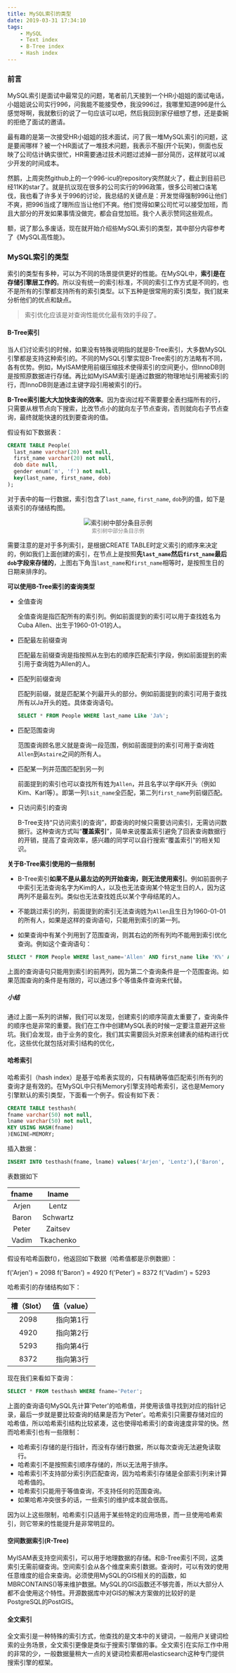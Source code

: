 ```yaml
---
title: MySQL索引的类型
date: 2019-03-31 17:34:10
tags:
    - MySQL
    - Text index
    - B-Tree index
    - Hash index
---
```


### 前言

MySQL索引是面试中最常见的问题，笔者前几天接到一个HR小姐姐的面试电话，小姐姐说公司实行996，问我能不能接受😳，我没996过，我哪里知道996是什么感觉呀啊，我就敷衍的说了一句应该可以吧，然后我回到家仔细想了想，还是委婉的拒绝了面试的邀请。

<!-- more -->

最有趣的是第一次接受HR小姐姐的技术面试，问了我一堆MySQL索引的问题，这是要闹哪样？被一个HR面试了一堆技术问题，我表示不服(开个玩笑)，侧面也反映了公司估计确实很忙，HR需要通过技术问题过滤掉一部分简历，这样就可以减少开发的时间成本。

然鹅，上周突然github上的一个996-icu的repository突然就火了，截止到目前已经11K的star了。就是抗议现在很多的公司实行的996政策，很多公司被口诛笔伐，我也看了许多关于996的讨论，我总结的关键点是：开发觉得强制996让他们不爽，把996当成了理所应当让他们不爽。他们觉得如果公司忙可以接受加班，而且大部分的开发如果事情没做完，都会自觉加班。我个人表示赞同这些观点。

额，说了那么多废话，现在就开始介绍些MySQL索引的类型，其中部分内容参考了《MySQL高性能》。

### MySQL索引的类型
索引的类型有多种，可以为不同的场景提供更好的性能。在MySQL中，**索引是在存储引擎层工作的**。所以没有统一的索引标准，不同的索引工作方式是不同的，也不是所有的引擎都支持所有的索引类型。以下五种是很常用的索引类型，我们就来分析他们的优点和缺点。

> 索引优化应该是对查询性能优化最有效的手段了。

#### B-Tree索引
  当人们讨论索引的时候，如果没有特殊说明指的就是B-Tree索引，大多数MySQL引擎都是支持这种索引的。不同的MySQL引擎实现B-Tree索引的方法略有不同，各有优势。例如，MyISAM使用前缀压缩技术使得索引的空间更小，但InnoDB则是按照原数据进行存储。再比如MyISAM索引是通过数据的物理地址引用被索引的行，而InnoDB则是通过主键字段引用被索引的行。

  **B-Tree索引能大大加快查询的效率**。因为查询过程不需要要全表扫描所有的行，只需要从根节点向下搜索，比改节点小的就向左子节点查询，否则就向右子节点查询，最终就能快速的找到要查询的值。

  假设有如下数据表：
```sql
CREATE TABLE People(
  last_name varchar(20) not null,
  first_name varchar(20) not null,
  dob date null,
  gender enum('m', 'f') not null,
  key(last_name, first_name, dob)
);
```
  对于表中的每一行数据，索引包含了`last_name`, `first_name`, `dob`列的值，如下是该索引的存储结构图。

<div align="center"><img src="http://blog-private.oss-cn-shanghai.aliyuncs.com/2019/03/31/3cbcdd78e6448ecc2b62a5e606c14978.jpg" alt="索引树中部分条目示例"><div style="color:rgb(125,125,125);font-size:12px;">索引树中部分条目示例</div></div>

需要注意的是对于多列索引，是根据CREATE TABLE时定义索引的顺序来决定的，例如我们上面创建的索引，在节点上是按照**先`last_name`然后`first_name`最后`dob`字段来存储的**，上图右下角当`last_name`和`first_name`相等时，是按照生日的日期来排序的。

**可以使用B-Tree索引的查询类型**

* 全值查询

  全值查询是指匹配所有的索引列。例如前面提到的索引可以用于查找姓名为Cuba Allen、出生于1960-01-01的人。

* 匹配最左前缀查询

  匹配最左前缀查询是指按照从左到右的顺序匹配索引字段，例如前面提到的索引用于查询姓为Allen的人。

* 匹配列前缀查询

  匹配列前缀，就是匹配某个列最开头的部分。例如前面提到的索引可用于查找所有以Ja开头的姓。具体查询语句。
  ```sql
  SELECT * FROM People WHERE last_name Like 'Ja%';
  ```

* 匹配范围查询

  范围查询顾名思义就是查询一段范围，例如前面提到的索引可用于查询姓`Allen`到`Astaire`之间的所有人。

* 匹配某一列并范围匹配到另一列

  前面提到的索引也可以查找所有姓为`Allen`，并且名字以字母K开头（例如Kim、Karl等）。即第一列`lsit_name`全匹配，第二列`first_name`列前缀匹配。

* 只访问索引的查询

  B-Tree支持“只访问索引的查询”，即查询的时候只需要访问索引，无需访问数据行。这种查询方式叫“**覆盖索引**”，简单来说覆盖索引避免了回表查询数据行的开销，提高了查询效率，感兴趣的同学可以自行搜索“覆盖索引“的相关知识。


**关于B-Tree索引使用的一些限制**

  * B-Tree索引**如果不是从最左边的列开始查询，则无法使用索引**。例如前面例子中索引无法查询名字为Kim的人，以及也无法查询某个特定生日的人，因为这两列不是最左列。类似也无法查找姓氏以某个字母结尾的人。

  * 不能跳过索引的列，前面提到的索引无法查询姓为`Allen`且生日为1960-01-01的所有人，如果是这样的查询语句，只能用到索引的第一列。

  * 如果查询中有某个列用到了范围查询，则其右边的所有列均不能用到索引优化查询。例如这个查询语句：
  ```sql 
SELECT * FROM People WHERE last_name='Allen' AND first_name like 'K%' AND dob='1930-07-12';
  ```


上面的查询语句只能用到索引的前两列，因为第二个查询条件是一个范围查询。如果范围查询的条件是有限的，可以通过多个等值条件查询来代替。

##### **小结**
  通过上面一系列的讲解，我们可以发现，创建索引的顺序简直太重要了，查询条件的顺序也是非常的重要。我们在工作中创建MySQL表的时候一定要注意避开这些坑。我们会发现，由于业务的变化，我们其实需要回头对原来创建表的结构进行优化，这些优化就包括对索引结构的优化，

#### 哈希索引
  哈希索引（hash index）是基于哈希表实现的，只有精确等值匹配索引所有列的查询才是有效的。在MySQL中只有Memory引擎支持哈希索引，这也是Memory引擎默认的索引类型，下面看一个例子。假设有如下表：
  ```sql
CREATE TABLE testhash(
  fname varchar(50) not null,
  lname varchar(50) not null,
  KEY USING HASH(fname)
)ENGINE=MEMORY;
  ```
  插入数据：
  ```sql
INSERT INTO testhash(fname, lname) values('Arjen', 'Lentz'),('Baron', 'Schwartz'),('Peter', 'Zitsevo'), ('Vadim', 'Tachenkoe');
  ```
  表数据如下

| fname |   lname   |
|  :-------------: |  :-------------: |
| Arjen |   Lentz   |
| Baron | Schwartz  |
| Peter |  Zaitsev  |
| Vadim | Tkachenko |

  假设有哈希函数f()，他返回如下数据（哈希值都是示例数据）：

  f('Arjen') = 2098
  f('Baron') = 4920
  f('Peter') = 8372
  f('Vadim') = 5293

  哈希索引的存储结构如下：

| 槽（Slot） | 值（value） |
|  :-------------: |  :-------------: |
|    2098    |  指向第1行  |
|    4920    |  指向第2行  |
|    5293    |  指向第4行  |
|    8372    |  指向第3行  |

  现在我们来看如下查询：
  ```sql
SELECT * FROM testhash WHERE fname='Peter';
  ```
  上面的查询语句MySQL先计算'Peter'的哈希值，并使用该值寻找到对应的指针记录，最后一步就是要比较查询的结果是否为'Peter'。哈希索引只需要存储对应的哈希值，所以哈希索引结构比较紧凑，这也使得哈希索引的查询速度非常的快。然而哈希索引也有一些限制：

  * 哈希索引存储的是行指针，而没有存储行数据，所以每次查询无法避免读取行。
  * 哈希索引不是按照索引顺序存储的，所以无法用于排序。
  * 哈希索引不支持部分索引列匹配查询，因为哈希索引存储是全部索引列来计算哈希值的。
  * 哈希索引只能用于等值查询，不支持任何的范围查询。
  * 如果哈希冲突很多的话，一些索引的维护成本就会很高。

  因为以上这些限制，哈希索引只适用于某些特定的应用场景，而一旦使用哈希索引，则它带来的性能提升是非常明显的。


#### 空间数据索引(R-Tree)

  MyISAM表支持空间索引，可以用于地理数据的存储。和B-Tree索引不同，这类索引无需前缀查询。空间索引会从各个维度来索引数据。查询时，可以有效的使用任意维度的组合来查询。必须使用MySQL的GIS相关的的函数，如MBRCONTAINS()等来维护数据。MySQL的GIS函数还不够完善，所以大部分人都不会使用这个特性。开源数据库中对GIS的解决方案做的比较好的是PostgreSQL的PostGIS。

#### 全文索引
  全文索引是一种特殊的索引方式，他查找的是文本中的关键词，一般用户关键词检索的业务场景，全文索引更像是类似于搜索引擎做的事。全文索引在实际工作中用的非常的少，一般数据量稍大一点的关键词检索都用elasticsearch这种专门提供搜索引擎的框架。